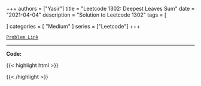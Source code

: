 
+++
authors = ["Yasir"]
title = "Leetcode 1302: Deepest Leaves Sum"
date = "2021-04-04"
description = "Solution to Leetcode 1302"
tags = [
    
]
categories = [
    "Medium"
]
series = ["Leetcode"]
+++



[`Problem Link`](https://leetcode.com/problems/deepest-leaves-sum/description/)

---

**Code:**

{{< highlight html >}}

{{< /highlight >}}

